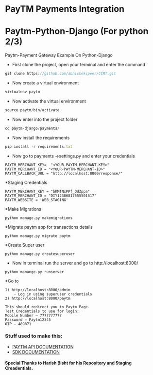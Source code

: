 # PayTM Payments Integration
# Paytm-Python-Django (For python 2/3)
Paytm-Payment Gateway Example On Python-Django 

* First clone the project, open your terminal and enter the command

```javascript
git clone https://github.com/abhishekspeer/CCRT.git
```
* Now create a virtual environment
```javascript
virtualenv paytm
```
* Now activate the virtual environment
```javascript
source paytm/bin/activate
```
* Now enter into the project folder
```javascript
cd paytm-django/payments/
```
* Now install the requirements 
```javascript
pip install -r requirements.txt
```
* Now go to payments ->settings.py and enter your credentials
```
PAYTM_MERCHANT_KEY=  "<YOUR-PAYTM-MERCHANT-KEY>"
PAYTM_MERCHANT_ID = "<YOUR-PAYTM-MERCHANT-ID>"
PAYTM_CALLBACK_URL = "http://localhost:8000/response/"
```
*Staging Credentials
```
PAYTM_MERCHANT_KEY = "bKMfNxPPf_QdZppa"
PAYTM_MERCHANT_ID = "DIY12386817555501617"
PAYTM_WEBSITE = 'WEB_STAGING'
```

*Make Migrations
```
python manage.py makemigrations
```

*Migrate paytm app for transactions details
```
python manage.py migrate paytm
```

*Create Super user
```
python manage.py createsuperuser
```

* Now in terminal run the server and go to http://localhost:8000/
```
python manange.py runserver
```

*Go to
```
1) http://localhost:8000/admin
    - Log in using superuser credentials
2) http://localhost:8000/paytm

This should redirect you to Paytm Page.
Test Credentials to use for login:
Mobile Number – 7777777777
Password – Paytm12345
OTP – 489871

```

### Stuff used to make this:
 * [PAYTM API DOCUMENTATION](http://paywithpaytm.com/developer/paytm_api_doc/) 
 * [SDK DOCUMENTATION](http://paywithpaytm.com/developer/paytm_sdk_doc/) 
#### Special Thanks to Harish Bisht for his Repository and Staging Creadentials.
